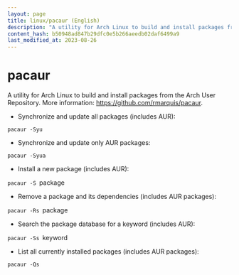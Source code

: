 ```yaml
---
layout: page
title: linux/pacaur (English)
description: "A utility for Arch Linux to build and install packages from the Arch User Repository."
content_hash: b50948ad847b29dfc0e5b266aeedb02daf6499a9
last_modified_at: 2023-08-26
---
```

# pacaur

A utility for Arch Linux to build and install packages from the Arch User Repository.
More information: <https://github.com/rmarquis/pacaur>.

- Synchronize and update all packages (includes AUR):

`pacaur -Syu`

- Synchronize and update only AUR packages:

`pacaur -Syua`

- Install a new package (includes AUR):

`pacaur -S `<span class="tldr-var badge badge-pill bg-dark-lm bg-white-dm text-white-lm text-dark-dm font-weight-bold">package</span>

- Remove a package and its dependencies (includes AUR packages):

`pacaur -Rs `<span class="tldr-var badge badge-pill bg-dark-lm bg-white-dm text-white-lm text-dark-dm font-weight-bold">package</span>

- Search the package database for a keyword (includes AUR):

`pacaur -Ss `<span class="tldr-var badge badge-pill bg-dark-lm bg-white-dm text-white-lm text-dark-dm font-weight-bold">keyword</span>

- List all currently installed packages (includes AUR packages):

`pacaur -Qs`
